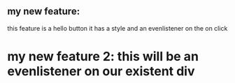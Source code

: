 ## my new feature: 
this feature is a hello button
it has a style and an evenlistener on the on click
# my new feature 2: this will be an evenlistener on our existent div